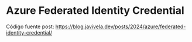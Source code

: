 # Azure Federated Identity Credential
Código fuente post: https://blog.javivela.dev/posts/2024/azure/federated-identity-credential/